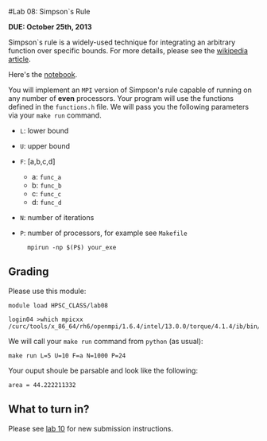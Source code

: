 #Lab 08: Simpson`s Rule

__DUE: October 25th, 2013__

Simpson`s rule is a widely-used technique for integrating an arbitrary function over specific bounds.  For more details, please see the [wikipedia article](http://en.wikipedia.org/wiki/Simpson's_rule).

Here's the [notebook](http://nbviewer.ipython.org/urls/raw.github.com/ResearchComputing/HPSC-Fall-2013/master/lab/lab-08-integrate/simpsons.ipynb).


You will implement an `MPI` version of Simpson's rule capable of running on any number of **even** processors.  Your program will use the functions defined in the `functions.h` file.  We will pass you the following parameters via your `make run` command.

- `L`: lower bound
- `U`: upper bound
- `F`: [a,b,c,d]
	- a: `func_a`
	- b: `func_b`
	- c: `func_c`
	- d: `func_d`
- `N`: number of iterations
- `P`: number of processors, for example see `Makefile`

		mpirun -np $(P$) your_exe

## Grading

Please use this module:

	module load HPSC_CLASS/lab08 

	login04 >which mpicxx
	/curc/tools/x_86_64/rh6/openmpi/1.6.4/intel/13.0.0/torque/4.1.4/ib/bin/mpicxx


We will call your `make run` command from `python` (as usual):

	make run L=5 U=10 F=a N=1000 P=24

Your ouput shoule be parsable and look like the following:

	area = 44.222211332

## What to turn in?

Please see [lab 10]() for new submission instructions.

